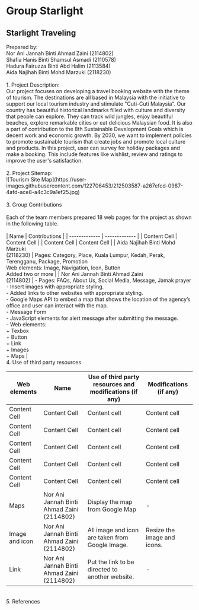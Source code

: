 # Group Starlight 
<h2> Starlight Traveling </h2> 
Prepared by: <br>
Nor Ani Jannah Binti Ahmad Zaini (2114802) <br>
Shafia Hanis Binti Shamsul Asmadi (2110578) <br>
Hadura Fairuzza Binti Abd Halim (2113584) <br> 
Aida Najihah Binti Mohd Marzuki (2118230) <br> <br>
1. Project Description: <br>
Our project focuses on developing a travel booking website with the theme of tourism. The destinations are all based in Malaysia with the initiative to support our local tourism industry and stimulate "Cuti-Cuti Malaysia". Our country has beautiful historical landmarks filled with culture and diversity that people can explore. They can track wild jungles, enjoy beautiful beaches, explore remarkable cities or eat delicious Malaysian food. It is also a part of contribution to the 8th Sustainable Development Goals which is decent work and economic growth. By 2030, we want to implement policies to promote sustainable tourism that create jobs and promote local culture and products. In this project, user can survey for holiday packages and make a booking. This include features like wishlist, review and ratings to improve the user's satisfaction.  <br> <br>
2. Project Sitemap: <br> 
   ![Tourism Site Map](https://user-images.githubusercontent.com/122706453/212503587-a267efcd-0987-4afd-ace8-a4c3c9a1ef25.jpg) <br> <br>
3. Group Contributions <br><br>
   Each of the team members prepared 18 web pages for the project as shown in the following table.
   <br><br>
   | Name  | Contributions |
   | ------------- | ------------- |
   | Content Cell  | Content Cell  |
   | Content Cell  | Content Cell  |
   | Aida Najihah Binti Mohd Marzuki <br> (2118230)  | Pages: Category, Place, Kuala Lumpur, Kedah, Perak, Terengganu, Package, Promotion <br> Web elements: Image, Navigation, Icon, Button <br> Added two or more  |
   | Nor Ani Jannah Binti Ahmad Zaini <br> (2114802) | - Pages: FAQs, About Us, Social Media, Message, Jamak prayer <br> - Insert images with appropriate styling. <br> - Added links to other websites with appropriate styling. <br> - Google Maps API to embed a map that shows the location of the agency’s office and user can interact with the map. <br> - Message Form <br> - JavaScript elements for alert message after submitting the message. <br> - Web elements: <br> + Texbox <br> + Button <br> + Link <br> + Images <br> + Maps |
<br>
4. Use of third party resources 
   <br>
   
   | Web elements  | Name |Use of third party resources and modifications (if any) | Modifications (if any) |
   | ------------- | ------------- | ------------- | ------------- |
   | Content Cell  | Content Cell  | Content cell  | Content cell  |
   | Content Cell  | Content Cell  | Content cell  | Content cell  |
   | Content Cell  | Content Cell  | Content cell  | Content cell  |
   | Content Cell  | Content Cell  | Content cell  | Content cell  |
   | Content Cell  | Content Cell  | Content cell  | Content cell  |
   | Maps  | Nor Ani Jannah Binti Ahmad Zaini <br> (2114802)  | Display the map from Google Map  | -  |
   | Image and icon  | Nor Ani Jannah Binti Ahmad Zaini <br> (2114802)  | All image and icon are taken from Google Image.  | Resize the image and icons.  |
   | Link  | Nor Ani Jannah Binti Ahmad Zaini <br> (2114802)  | Put the link to be directed to another website.  | -  |
<br>
5.  References

   
   
  




  
